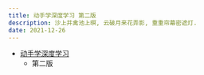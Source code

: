 ```yaml
---
title: 动手学深度学习 第二版
description: 沙上并禽池上暝, 云破月来花弄影, 重重帘幕密遮灯.
date: 2021-12-26
---
```


* [动手学深度学习](https://zh.d2l.ai)
  - 第二版
